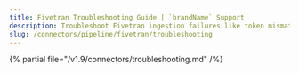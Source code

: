 ```yaml
---
title: Fivetran Troubleshooting Guide | `brandName` Support
description: Troubleshoot Fivetran ingestion failures like token mismatch, connector errors, or sync failures.
slug: /connectors/pipeline/fivetran/troubleshooting
---
```


{% partial file="/v1.9/connectors/troubleshooting.md" /%}
